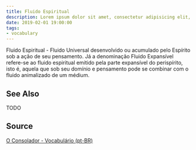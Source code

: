 ```yaml
---
title: Fluido Espiritual
description: Lorem ipsum dolor sit amet, consectetur adipisicing elit, sed do eiusmod tempor incididunt ut labore et dolore magna aliqua.  TODO
date: 2019-02-01 19:00:00
tags:
- vocabulary
---
```


Fluido Espiritual - Fluido Universal desenvolvido ou acumulado pelo Espírito sob a ação de seu pensamento. Já a denominação Fluido Expansível refere-se ao fluido espiritual emitido pela parte expansível do perispírito, isto é, aquela que sob seu domínio e pensamento pode se combinar com o fluido animalizado de um médium. 

## See Also
TODO

## Source
[O Consolador - Vocabulário (pt-BR)](http://www.oconsolador.com.br/linkfixo/vocabulario/principal.html)


